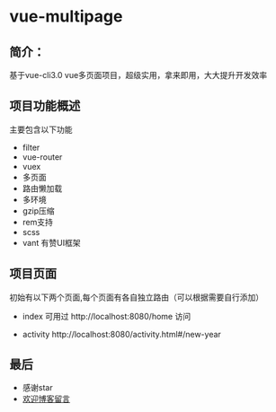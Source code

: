 # vue-multipage
## 简介：
基于vue-cli3.0 vue多页面项目，超级实用，拿来即用，大大提升开发效率

## 项目功能概述
主要包含以下功能
- filter
- vue-router
- vuex
- 多页面
- 路由懒加载
- 多环境
- gzip压缩
- rem支持
- scss
- vant 有赞UI框架


## 项目页面
初始有以下两个页面,每个页面有各自独立路由（可以根据需要自行添加）
- index 
 可用过 http://localhost:8080/home 访问

- activity
 http://localhost:8080/activity.html#/new-year

## 最后
- 感谢star
- [欢迎博客留言](https://zzcandor.com)
